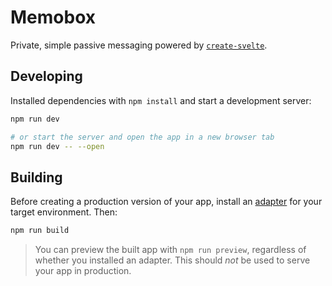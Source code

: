 # Memobox

Private, simple passive messaging powered by [`create-svelte`](https://github.com/sveltejs/kit/tree/master/packages/create-svelte).

## Developing

Installed dependencies with `npm install` and start a development server:

```bash
npm run dev

# or start the server and open the app in a new browser tab
npm run dev -- --open
```

## Building

Before creating a production version of your app, install an [adapter](https://kit.svelte.dev/docs#adapters) for your target environment. Then:

```bash
npm run build
```

> You can preview the built app with `npm run preview`, regardless of whether you installed an adapter. This should _not_ be used to serve your app in production.
